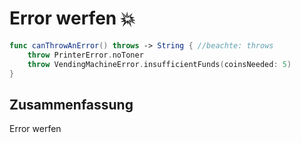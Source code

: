 # Error werfen 💥

```swift
func canThrowAnError() throws -> String { //beachte: throws
    throw PrinterError.noToner
	throw VendingMachineError.insufficientFunds(coinsNeeded: 5)
}
```

## Zusammenfassung
Error werfen
